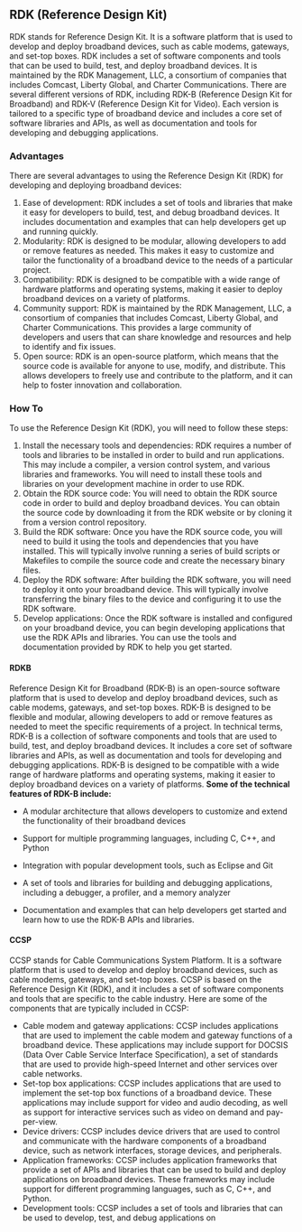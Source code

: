 ## RDK (Reference Design Kit)

RDK stands for Reference Design Kit. It is a software platform that is used to develop and deploy broadband devices, such as cable modems, gateways, and set-top boxes. RDK includes a set of software components and tools that can be used to build, test, and deploy broadband devices. It is maintained by the RDK Management, LLC, a consortium of companies that includes Comcast, Liberty Global, and Charter Communications.
There are several different versions of RDK, including RDK-B (Reference Design Kit for Broadband) and RDK-V (Reference Design Kit for Video). Each version is tailored to a specific type of broadband device and includes a core set of software libraries and APIs, as well as documentation and tools for developing and debugging applications.

### Advantages

There are several advantages to using the Reference Design Kit (RDK) for developing and deploying broadband devices:
1.	Ease of development: RDK includes a set of tools and libraries that make it easy for developers to build, test, and debug broadband devices. It includes documentation and examples that can help developers get up and running quickly.
2.	Modularity: RDK is designed to be modular, allowing developers to add or remove features as needed. This makes it easy to customize and tailor the functionality of a broadband device to the needs of a particular project.
3.	Compatibility: RDK is designed to be compatible with a wide range of hardware platforms and operating systems, making it easier to deploy broadband devices on a variety of platforms.
4.	Community support: RDK is maintained by the RDK Management, LLC, a consortium of companies that includes Comcast, Liberty Global, and Charter Communications. This provides a large community of developers and users that can share knowledge and resources and help to identify and fix issues.
5.	Open source: RDK is an open-source platform, which means that the source code is available for anyone to use, modify, and distribute. This allows developers to freely use and contribute to the platform, and it can help to foster innovation and collaboration.

### How To
To use the Reference Design Kit (RDK), you will need to follow these steps:
1.	Install the necessary tools and dependencies: RDK requires a number of tools and libraries to be installed in order to build and run applications. This may include a compiler, a version control system, and various libraries and frameworks. You will need to install these tools and libraries on your development machine in order to use RDK.
2.	Obtain the RDK source code: You will need to obtain the RDK source code in order to build and deploy broadband devices. You can obtain the source code by downloading it from the RDK website or by cloning it from a version control repository.
3.	Build the RDK software: Once you have the RDK source code, you will need to build it using the tools and dependencies that you have installed. This will typically involve running a series of build scripts or Makefiles to compile the source code and create the necessary binary files.
4.	Deploy the RDK software: After building the RDK software, you will need to deploy it onto your broadband device. This will typically involve transferring the binary files to the device and configuring it to use the RDK software.
5.	Develop applications: Once the RDK software is installed and configured on your broadband device, you can begin developing applications that use the RDK APIs and libraries. You can use the tools and documentation provided by RDK to help you get started.

#### RDKB
Reference Design Kit for Broadband (RDK-B) is an open-source software platform that is used to develop and deploy broadband devices, such as cable modems, gateways, and set-top boxes. RDK-B is designed to be flexible and modular, allowing developers to add or remove features as needed to meet the specific requirements of a project.
In technical terms, RDK-B is a collection of software components and tools that are used to build, test, and deploy broadband devices. It includes a core set of software libraries and APIs, as well as documentation and tools for developing and debugging applications. RDK-B is designed to be compatible with a wide range of hardware platforms and operating systems, making it easier to deploy broadband devices on a variety of platforms.
**Some of the technical features of RDK-B include:**

-	A modular architecture that allows developers to customize and extend the functionality of their broadband devices

- Support for multiple programming languages, including C, C++, and Python
- Integration with popular development tools, such as Eclipse and Git
- A set of tools and libraries for building and debugging applications, including a debugger, a profiler, and a memory analyzer
- Documentation and examples that can help developers get started and learn how to use the RDK-B APIs and libraries.
#### CCSP
CCSP stands for Cable Communications System Platform. It is a software platform that is used to develop and deploy broadband devices, such as cable modems, gateways, and set-top boxes. CCSP is based on the Reference Design Kit (RDK), and it includes a set of software components and tools that are specific to the cable industry.
Here are some of the components that are typically included in CCSP:
- Cable modem and gateway applications: CCSP includes applications that are used to implement the cable modem and gateway functions of a broadband device. These applications may include support for DOCSIS (Data Over Cable Service Interface Specification), a set of standards that are used to provide high-speed Internet and other services over cable networks.
- Set-top box applications: CCSP includes applications that are used to implement the set-top box functions of a broadband device. These applications may include support for video and audio decoding, as well as support for interactive services such as video on demand and pay-per-view.
- Device drivers: CCSP includes device drivers that are used to control and communicate with the hardware components of a broadband device, such as network interfaces, storage devices, and peripherals.
- Application frameworks: CCSP includes application frameworks that provide a set of APIs and libraries that can be used to build and deploy applications on broadband devices. These frameworks may include support for different programming languages, such as C, C++, and Python.
- Development tools: CCSP includes a set of tools and libraries that can be used to develop, test, and debug applications on
